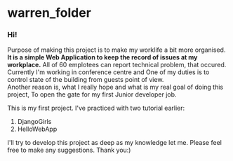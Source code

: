 # warren_folder

### Hi!
Purpose of making this project is to make my worklife a bit more organised. **It is a simple Web Application to keep the record of issues at my workplace.** All of 60 emplotees can report technical problem, that occured.
Currently I'm working in conference centre and
One of my duties is to control state of the building from guests point of view.  
Another reason is, what I really hope and what is my real goal of doing this project, 
To open the gate for my first Junior developer job. 

This is my first project. I've practiced with two tutorial earlier:
1. DjangoGirls
2. HelloWebApp

I'll try to develop this project as deep as my knowledge let me. Please feel free to make any suggestions. Thank you:)


